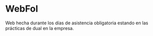 # WebFol
Web hecha durante los días de asistencia obligatoria estando en las prácticas de dual en la empresa.
